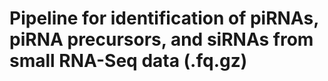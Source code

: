 # Pipeline for identification of piRNAs, piRNA precursors, and siRNAs from small RNA-Seq data (.fq.gz)